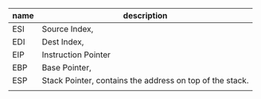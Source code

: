 | name | description                                              |
| ---- | -------------------------------------------------------- |
| ESI  | Source Index,                                            |
| EDI  | Dest Index,                                              |
| EIP  | Instruction Pointer                                      |
| EBP  | Base Pointer,                                              |
| ESP  | Stack Pointer, contains the address on top of the stack. |
|      |                                                          |
